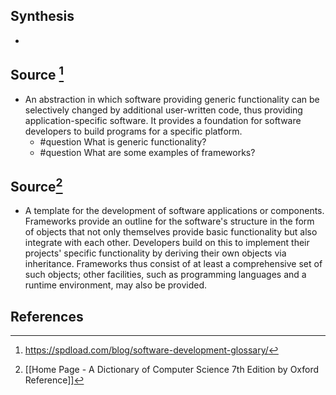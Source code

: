 ## Synthesis
- 
## Source [^1]
- An abstraction in which software providing generic functionality can be selectively changed by additional user-written code, thus providing application-specific software. It provides a foundation for software developers to build programs for a specific platform.
	- #question What is generic functionality?
	- #question What are some examples of frameworks?

## Source[^2]
- A template for the development of software applications or components. Frameworks provide an outline for the software's structure in the form of objects that not only themselves provide basic functionality but also integrate with each other. Developers build on this to implement their projects' specific functionality by deriving their own objects via inheritance. Frameworks thus consist of at least a comprehensive set of such objects; other facilities, such as programming languages and a runtime environment, may also be provided.
## References

[^1]: https://spdload.com/blog/software-development-glossary/
[^2]: [[Home Page - A Dictionary of Computer Science 7th Edition by Oxford Reference]]